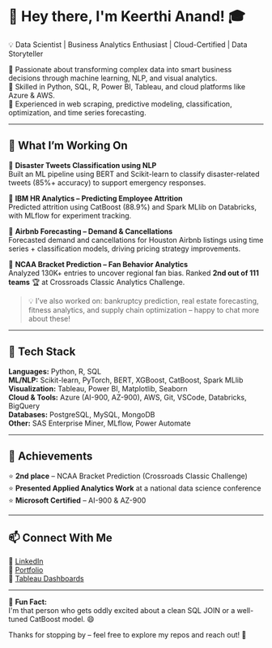 # 👋 Hey there, I'm Keerthi Anand! 🎓  
💡 Data Scientist | Business Analytics Enthusiast | Cloud-Certified | Data Storyteller  

🔹 Passionate about transforming complex data into smart business decisions through machine learning, NLP, and visual analytics.  
🔹 Skilled in Python, SQL, R, Power BI, Tableau, and cloud platforms like Azure & AWS.  
🔹 Experienced in web scraping, predictive modeling, classification, optimization, and time series forecasting.

---

## 🚀 What I’m Working On

🔹 **Disaster Tweets Classification using NLP**  
Built an ML pipeline using BERT and Scikit-learn to classify disaster-related tweets (85%+ accuracy) to support emergency responses.

🔹 **IBM HR Analytics – Predicting Employee Attrition**  
Predicted attrition using CatBoost (88.9%) and Spark MLlib on Databricks, with MLflow for experiment tracking.

🔹 **Airbnb Forecasting – Demand & Cancellations**  
Forecasted demand and cancellations for Houston Airbnb listings using time series + classification models, driving pricing strategy improvements.

🔹 **NCAA Bracket Prediction – Fan Behavior Analytics**  
Analyzed 130K+ entries to uncover regional fan bias. Ranked **2nd out of 111 teams** 🏆 at Crossroads Classic Analytics Challenge.

> 💡 I’ve also worked on: bankruptcy prediction, real estate forecasting, fitness analytics, and supply chain optimization – happy to chat more about these!

---

## 🧰 Tech Stack

**Languages:** Python, R, SQL  
**ML/NLP:** Scikit-learn, PyTorch, BERT, XGBoost, CatBoost, Spark MLlib  
**Visualization:** Tableau, Power BI, Matplotlib, Seaborn  
**Cloud & Tools:** Azure (AI-900, AZ-900), AWS, Git, VSCode, Databricks, BigQuery  
**Databases:** PostgreSQL, MySQL, MongoDB  
**Other:** SAS Enterprise Miner, MLflow, Power Automate  

---

## 🏅 Achievements

⭐ **2nd place** – NCAA Bracket Prediction (Crossroads Classic Challenge)  
⭐ **Presented Applied Analytics Work** at a national data science conference  
⭐ **Microsoft Certified** – AI-900 & AZ-900  

---

## 📫 Connect With Me

🔗 [LinkedIn](https://www.linkedin.com/in/keerthi-anand-ka/)  
🔗 [Portfolio](keerthianand2023.wixsite.com/profile)  
🔗 [Tableau Dashboards](https://public.tableau.com/app/profile/subbaiah.veeramani/viz/CCACDashboard-TeamDataCurry/1_EDAKPIs) 

---

🌟 **Fun Fact:**  
I'm that person who gets oddly excited about a clean SQL JOIN or a well-tuned CatBoost model. 😄

Thanks for stopping by – feel free to explore my repos and reach out! 🙌
